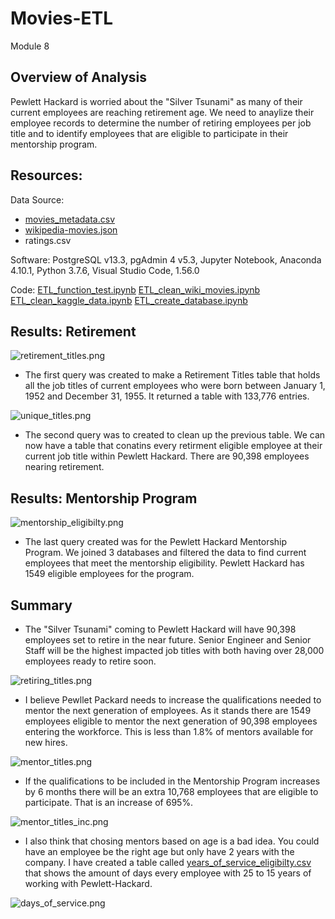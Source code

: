 # Movies-ETL
Module 8

## Overview of Analysis
Pewlett Hackard is worried about the "Silver Tsunami" as many of their current employees are reaching retirement age.  We need to anaylize their employee records to determine the number of retiring employees per job title and to identify employees that are eligible to participate in their mentorship program.

## Resources:

Data Source: 
- [movies_metadata.csv](Resources/movies_metadata.csv)
- [wikipedia-movies.json](Resources/wikipedia-movies.json)
- ratings.csv

 
Software: PostgreSQL v13.3, pgAdmin 4 v5.3, Jupyter Notebook, Anaconda 4.10.1, Python 3.7.6, Visual Studio Code, 1.56.0
 
Code:	[ETL_function_test.ipynb](Resources/ETL_function_test.ipynb)
		[ETL_clean_wiki_movies.ipynb](Resources/ETL_clean_wiki_movies.ipynb)
		[ETL_clean_kaggle_data.ipynb](Resources/ETL_clean_kaggle_data.ipynb)
		[ETL_create_database.ipynb](Resources/ETL_create_database.ipynb)

## Results: Retirement

![retirement_titles.png](Images/retirement_titles.png)
- The first query was created to make a Retirement Titles table that holds all the job titles of current employees who were born between January 1, 1952 and December 31, 1955.  It returned a table with 133,776 entries.

![unique_titles.png](Images/unique_titles.png)
- The second query was to created to clean up the previous table.  We can now have a table that conatins every retirment eligible employee at their current job title within Pewlett Hackard.  There are 90,398 employees nearing retirement.


## Results: Mentorship Program

![mentorship_eligibilty.png](Images/mentorship_eligibilty.png)
- The last query created was for the Pewlett Hackard Mentorship Program.  We joined 3 databases and filtered the data to find current employees that meet the mentorship eligibility.  Pewlett Hackard has 1549 eligible employees for the program.

## Summary

- The "Silver Tsunami" coming to Pewlett Hackard will have 90,398 employees set to retire in the near future.  Senior Engineer and Senior Staff will be the highest impacted job titles with both having over 28,000 employees ready to retire soon.

![retiring_titles.png](Images/retiring_titles.png)


- I believe Pewllet Packard needs to increase the qualifications needed to mentor the next generation of employees.  As it stands there are 1549 employees eligible to mentor the next generation of 90,398 employees entering the workforce.  This is less than 1.8% of mentors available for new hires.

![mentor_titles.png](Images/mentor_titles.png)

- If the qualifications to be included in the Mentorship Program increases by 6 months there will be an extra 10,768 employees that are eligible to participate.  That is an increase of 695%.

![mentor_titles_inc.png](Images/mentor_titles_inc.png)

- I also think that chosing mentors based on age is a bad idea.  You could have an employee be the right age but only have 2 years with the company.  I have created a table called [years_of_service_eligibilty.csv](Data/years_of_service_eligibilty.csv) that shows the amount of days every employee with 25 to 15 years of working with Pewlett-Hackard.

![days_of_service.png](Images/days_of_service.png)
